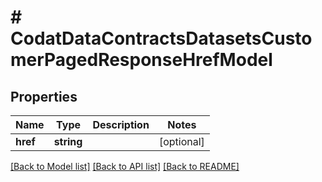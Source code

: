 # # CodatDataContractsDatasetsCustomerPagedResponseHrefModel

## Properties

Name | Type | Description | Notes
------------ | ------------- | ------------- | -------------
**href** | **string** |  | [optional]

[[Back to Model list]](../../README.md#models) [[Back to API list]](../../README.md#endpoints) [[Back to README]](../../README.md)
